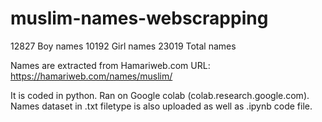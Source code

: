# muslim-names-webscrapping
12827 Boy names
10192 Girl names
23019 Total names

Names are extracted from Hamariweb.com
URL: https://hamariweb.com/names/muslim/

It is coded in python. Ran on Google colab (colab.research.google.com).
Names dataset in .txt filetype is also uploaded as well as .ipynb code file.

